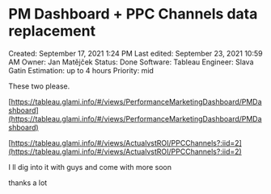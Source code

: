 # PM Dashboard + PPC Channels data replacement

Created: September 17, 2021 1:24 PM
Last edited: September 23, 2021 10:59 AM
Owner: Jan Matějček
Status: Done
Software: Tableau
Engineer: Slava Gatin
Estimation: up to 4 hours
Priority: mid

These two please.

[https://tableau.glami.info/#/views/PerformanceMarketingDashboard/PMDashboard](https://tableau.glami.info/#/views/PerformanceMarketingDashboard/PMDashboard)

[https://tableau.glami.info/#/views/ActualvstROI/PPCChannels?:iid=2](https://tableau.glami.info/#/views/ActualvstROI/PPCChannels?:iid=2)

I ll dig into it with guys and come with more soon

thanks a lot